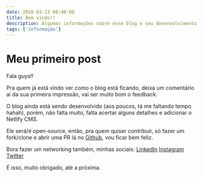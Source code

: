 ```yaml
---
date: 2020-03-13 08:48:00
title: Bem vindo!!
description: Algumas informações sobre esse blog e seu desenvolvimento.
tags: ['informação']
---
```


# Meu primeiro post

Fala guys!!

Pra quem já está vindo ver como o blog está ficando, deixa um comentário aí da sua primeira impressão, vai ser muito bom o feedback.

O blog ainda está sendo desenvolvido (aos poucos, tá me faltando tempo hahah), porém, não falta muito, falta acertar alguns detalhes e adicionar o Netlify CMS.

Ele será/é open-source, então, pra quem quiser contribuir, só fazer um fork/clone e abrir uma PR lá no [Github](https://github.com/iannsantos/iann.dev), vou ficar bem feliz.

Bora fazer um networking também, minhas sociais:
[LinkedIn](https://www.linkedin.com/in/iannsantos)
[Instagram](https://instagram.com/iann.dev)
[Twitter](http://twitter.com/ianndev)

É isso, muito obrigado, até a próxima.

